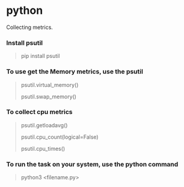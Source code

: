 # python
Collecting metrics.

### Install psutil
  > pip install psutil

### To use get the Memory metrics, use the psutil
  > psutil.virtual_memory()
  > 
  > psutil.swap_memory()

### To collect cpu metrics
  > psutil.getloadavg()
  > 
  > psutil.cpu_count(logical=False) 
  > 
  > psutil.cpu_times()

### To run the task on your system, use the python command
  > python3 <filename.py> 
